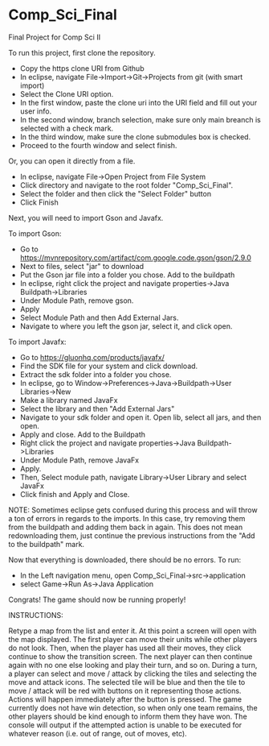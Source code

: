 # Comp_Sci_Final
Final Project for Comp Sci II

To run this project, first clone the repository.
 - Copy the https clone URI from Github
 - In eclipse, navigate File->Import->Git->Projects from git (with smart import)
 - Select the Clone URI option. 
 - In the first window, paste the clone uri into the URI field and fill out your user info.
 - In the second window, branch selection, make sure only main breanch is selected  with a check mark.
 - In the third window, make sure the clone submodules box is checked.
 - Proceed to the fourth window and select finish.

Or, you can open it directly from a file.
 - In eclipse, navigate File->Open Project from File System
 - Click directory and navigate to the root folder "Comp_Sci_Final".
 - Select the folder and then click the "Select Folder" button
 - Click Finish

Next, you will need to import Gson and Javafx.

To import Gson:
 - Go to https://mvnrepository.com/artifact/com.google.code.gson/gson/2.9.0
 - Next to files, select "jar" to download
 - Put the Gson jar file into a folder you chose.
Add to the buildpath
 - In eclipse, right click the project and navigate properties->Java Buildpath->Libraries
 - Under Module Path, remove gson.
 - Apply
 - Select Module Path and then Add External Jars.
 - Navigate to where you left the gson jar, select it, and click open.

To import Javafx:
 - Go to https://gluonhq.com/products/javafx/
 - Find the SDK file for your system and click download.
 - Extract the sdk folder into a folder you chose.
 - In eclipse, go to Window->Preferences->Java->Buildpath->User Libraries->New
 - Make a library named JavaFx
 - Select the library and then "Add External Jars"
 - Navigate to your sdk folder and open it. Open lib, select all jars, and then open.
 - Apply and close.
Add to the Buildpath
 - Right click the project and navigate properties->Java Buildpath->Libraries
 - Under Module Path, remove JavaFx
 - Apply.
 - Then, Select module path, navigate Library->User Library and select JavaFx
 - Click finish and Apply and Close.

NOTE: Sometimes eclipse gets confused during this process and will throw a ton of errors
      in regards to the imports. In this case, try removing them from the buildpath and
      adding them back in again. This does not mean redownloading them, just continue the 
      previous instructions from the "Add to the buildpath" mark.
      
Now that everything is downloaded, there should be no errors. To run:
 - In the Left navigation menu, open Comp_Sci_Final->src->application
 - select Game->Run As->Java Application

Congrats! The game should now be running properly!

INSTRUCTIONS:

Retype a map from the list and enter it. At this point a screen will open with the map displayed. The first player can move their units while other players do not look. Then, when the player has used all their moves, they click continue to show the transition screen. The next player can then continue again with no one else looking and play their turn, and so on. During a turn, a player can select and move / attack by clicking the tiles and selecting the move and attack icons. The selected tile will be blue and then the tile to move / attack will be red with buttons on it representing those actions. Actions will happen immediately after the button is pressed. The game currently does not have win detection, so when only one team remains, the other players should be kind enough to inform them they have won. The console will output if the attempted action is unable to be executed for whatever reason (i.e. out of range, out of moves, etc).
